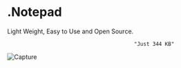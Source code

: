 # **.Notepad**
Light Weight, Easy to Use and Open Source.

                                             "Just 344 KB"
![Capture](https://user-images.githubusercontent.com/91411319/197394660-018af760-e25d-4643-bc63-c40348e12d74.PNG)
